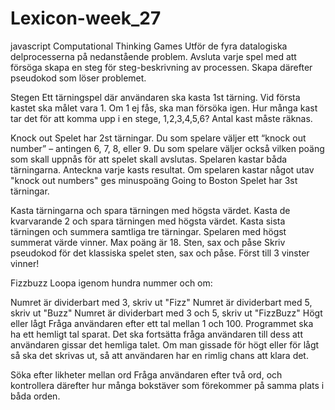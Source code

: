 # Lexicon-week_27
javascript
Computational Thinking Games
Utför de fyra datalogiska delprocesserna på nedanstående problem. Avsluta varje spel med att försöga skapa en steg för steg-beskrivning av processen. Skapa därefter pseudokod som löser problemet.

Stegen
Ett tärningspel där användaren ska kasta 1st tärning. Vid första kastet ska målet vara 1. Om 1 ej fås, ska man försöka igen. Hur många kast tar det för att komma upp i en stege, 1,2,3,4,5,6? Antal kast måste räknas.

Knock out
Spelet har 2st tärningar.
Du som spelare väljer ett “knock out number” – antingen 6, 7, 8, eller 9.
Du som spelare väljer också vilken poäng som skall uppnås för att spelet skall avslutas.
Spelaren kastar båda tärningarna. Anteckna varje kasts resultat.
Om spelaren kastar något utav "knock out numbers" ges minuspoäng
Going to Boston
Spelet har 3st tärningar.

Kasta tärningarna och spara tärningen med högsta värdet.
Kasta de kvarvarande 2 och spara tärningen med högsta värdet.
Kasta sista tärningen och summera samtliga tre tärningar.
Spelaren med högst summerat värde vinner. Max poäng är 18.
Sten, sax och påse
Skriv pseudokod för det klassiska spelet sten, sax och påse. Först till 3 vinster vinner!

Fizzbuzz
Loopa igenom hundra nummer och om:

Numret är dividerbart med 3, skriv ut "Fizz"
Numret är dividerbart med 5, skriv ut "Buzz"
Numret är dividerbart med 3 och 5, skriv ut "FizzBuzz"
Högt eller lågt
Fråga användaren efter ett tal mellan 1 och 100. Programmet ska ha ett hemligt tal sparat. Det ska fortsätta fråga användaren till dess att användaren gissar det hemliga talet. Om man gissade för högt eller för lågt så ska det skrivas ut, så att användaren har en rimlig chans att klara det.

Söka efter likheter mellan ord
Fråga användaren efter två ord, och kontrollera därefter hur många bokstäver som förekommer på samma plats i båda orden.
